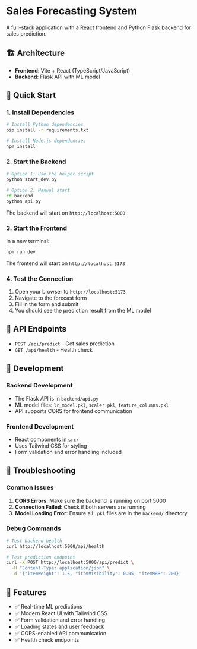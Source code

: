 # Sales Forecasting System

A full-stack application with a React frontend and Python Flask backend for sales prediction.

## 🏗️ Architecture

- **Frontend**: Vite + React (TypeScript/JavaScript)
- **Backend**: Flask API with ML model

## 🚀 Quick Start

### 1. Install Dependencies

```bash
# Install Python dependencies
pip install -r requirements.txt

# Install Node.js dependencies
npm install
```

### 2. Start the Backend

```bash
# Option 1: Use the helper script
python start_dev.py

# Option 2: Manual start
cd backend
python api.py
```

The backend will start on `http://localhost:5000`

### 3. Start the Frontend

In a new terminal:

```bash
npm run dev
```

The frontend will start on `http://localhost:5173`

### 4. Test the Connection

1. Open your browser to `http://localhost:5173`
2. Navigate to the forecast form
3. Fill in the form and submit
4. You should see the prediction result from the ML model

## 📡 API Endpoints

- `POST /api/predict` - Get sales prediction
- `GET /api/health` - Health check

## 🔧 Development

### Backend Development
- The Flask API is in `backend/api.py`
- ML model files: `lr_model.pkl`, `scaler.pkl`, `feature_columns.pkl`
- API supports CORS for frontend communication

### Frontend Development
- React components in `src/`
- Uses Tailwind CSS for styling
- Form validation and error handling included

## 🐛 Troubleshooting

### Common Issues

1. **CORS Errors**: Make sure the backend is running on port 5000
2. **Connection Failed**: Check if both servers are running
3. **Model Loading Error**: Ensure all `.pkl` files are in the `backend/` directory

### Debug Commands

```bash
# Test backend health
curl http://localhost:5000/api/health

# Test prediction endpoint
curl -X POST http://localhost:5000/api/predict \
  -H "Content-Type: application/json" \
  -d '{"itemWeight": 1.5, "itemVisibility": 0.05, "itemMRP": 200}'
```


## 🎯 Features

- ✅ Real-time ML predictions
- ✅ Modern React UI with Tailwind CSS
- ✅ Form validation and error handling
- ✅ Loading states and user feedback
- ✅ CORS-enabled API communication
- ✅ Health check endpoints
